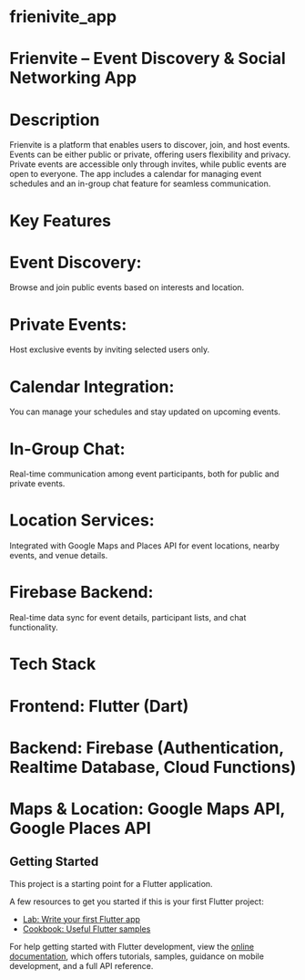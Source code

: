 # frienivite_app

# Frienvite – Event Discovery & Social Networking App
# Description
Frienvite is a platform that enables users to discover, join, and host events. Events can be either public or private, offering users flexibility and privacy. Private events are accessible only through invites, while public events are open to everyone. The app includes a calendar for managing event schedules and an in-group chat feature for seamless communication.

# Key Features
# Event Discovery:
Browse and join public events based on interests and location.

# Private Events:
Host exclusive events by inviting selected users only.

# Calendar Integration:
You can manage your schedules and stay updated on upcoming events.

# In-Group Chat:
Real-time communication among event participants, both for public and private events.

# Location Services:
Integrated with Google Maps and Places API for event locations, nearby events, and venue details.

# Firebase Backend:
Real-time data sync for event details, participant lists, and chat functionality.

# Tech Stack
# Frontend: Flutter (Dart)

# Backend: Firebase (Authentication, Realtime Database, Cloud Functions)

# Maps & Location: Google Maps API, Google Places API

## Getting Started

This project is a starting point for a Flutter application.

A few resources to get you started if this is your first Flutter project:

- [Lab: Write your first Flutter app](https://docs.flutter.dev/get-started/codelab)
- [Cookbook: Useful Flutter samples](https://docs.flutter.dev/cookbook)

For help getting started with Flutter development, view the
[online documentation](https://docs.flutter.dev/), which offers tutorials,
samples, guidance on mobile development, and a full API reference.
